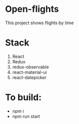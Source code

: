 # Open-flights

This project shows flights by time

# Stack
1) React
2) Redux
3) redux-observable
4) react-material-ui
5) react-datepicker

# To build:
* npm i
* npm run start